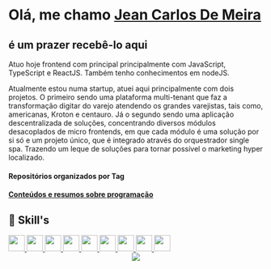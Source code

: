 # Olá, me chamo [Jean Carlos De Meira](https://www.linkedin.com/in/jeanmeira/)

## é um prazer recebê-lo aqui

Atuo hoje frontend com principal principalmente com JavaScript, TypeScript e ReactJS. Também tenho conhecimentos em nodeJS.

Atualmente estou numa startup, atuei aqui principalmente com dois projetos. O primeiro sendo uma plataforma multi-tenant que faz a transformação digitar do varejo atendendo os grandes varejistas, tais como, americanas, Kroton e centauro. 
Já o segundo sendo uma aplicação descentralizada de soluções, concentrando diversos módulos desacoplados de micro frontends, em que cada módulo é uma solução por si só e um projeto único, que é integrado através do orquestrador single spa. Trazendo um leque de soluções para tornar possível o marketing hyper localizado.

<div>
  <h4>
    <a
    target="_blank"
    style="text-decoration: none"
    href="https://github.com/JCDMeira?tab=stars"
    >Repositórios organizados por Tag</a>
  </h4>
</div>

<div >
  <h4>
   <a
    target="_blank"
    href="https://github.com/stars/JCDMeira/lists/conteúdos-e-resumos"
    >Conteúdos e resumos sobre programação</a>
  </h4>
</div>
<!-- 
## :chart_with_upwards_trend: Minhas estatísticas

 <div align='center'>
  <img height="160em" src="https://github-readme-stats-git-masterrstaa-rickstaa.vercel.app/api?username=jcdmeira&show_icons=true&theme=blue-green&include_all_commits=true&count_private=true"/>
  <img height="160em" src="https://github-readme-stats-git-masterrstaa-rickstaa.vercel.app/api/top-langs/?username=jcdmeira&layout=compact&langs_count=7&theme=blue-green"/>
</div> -->

## :bookmark_tabs: Skill's

<a href="https://developer.mozilla.org/pt-BR/docs/Web/HTML" target="_blank" rel="noreferrer">
<img src="./images/html-5.svg" width="32" height="32" />
</a>

<a href="https://developer.mozilla.org/pt-BR/docs/Web/CSS" target="_blank" rel="noreferrer">
<img src="./images/css3.svg" width="32" height="32" />
</a>

<a href="https://www.javascript.com" target="_blank" rel="noreferrer">
<img src="./images/javascript.svg" width="32" height="32" />
</a>

<a href="https://pt-br.reactjs.org" target="_blank" rel="noreferrer">
<img src="./images/react.svg" width="32" height="32" />
</a>

<a href="https://www.typescriptlang.org" target="_blank" rel="noreferrer">
<img src="./images/typescript.svg" width="32" height="32" />
</a>

<a href="https://git-scm.com" target="_blank" rel="noreferrer">
<img src="./images/git.svg" width="32" height="32" />
</a>

<a href="https://styled-components.com" target="_blank" rel="noreferrer">
<img src="./images/styled-components.png" width="32" height="32" />
</a>

<a href="https://www.figma.com" target="_blank" rel="noreferrer">
<img src="./images/figma.svg" width="32" height="32" />
</a>

<a href="https://code.visualstudio.com" target="_blank" rel="noreferrer">
<img src="./images/vs-code.svg" width="32" height="32" />
</a>

<!-- [![image](https://shields.io/badge/-Personal_Page-Personal_Page)](https://jcdmeira.github.io)

<p align="center">
<img width="400px" alt="octocat" src="https://user-images.githubusercontent.com/65555624/88875729-2f119f00-d1f8-11ea-98b5-5d66a30bd6b5.png">
</p> -->

<div align='center'>
<a height="140em" href="http://www.github.com/JCDMeira"><img src="https://github-readme-streak-stats.herokuapp.com/?user=JCDMeira&stroke=2ea043&background=171717&ring=3382ed&fire=ff6347&currStreakNum=0bd967&currStreakLabel=3382ed&sideNums=0bd967&sideLabels=3382ed&dates=0bd967&hide_border=true" /></a>
</div>

